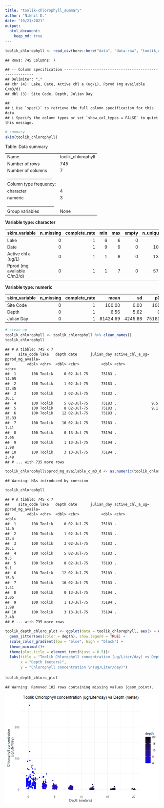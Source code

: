 ```yaml
---
title: "toolik-chlorophyll_summary"
author: "Nikhil D."
date: "10/21/2021"
output:  
  html_document:
    keep_md: true
---
```





```r
toolik_chlorophyll <- read_csv(here::here("data", "data-raw", "toolik_chlorophyll.csv"))
```

```
## Rows: 745 Columns: 7
```

```
## -- Column specification --------------------------------------------------------
## Delimiter: ","
## chr (4): Lake, Date, Active chl a (ug/L), Pprod (mg available C/m3/d)
## dbl (3): Site Code, Depth, Julian Day
```

```
## 
## i Use `spec()` to retrieve the full column specification for this data.
## i Specify the column types or set `show_col_types = FALSE` to quiet this message.
```

```r
# summary
skim(toolik_chlorophyll)
```


Table: Data summary

|                         |                   |
|:------------------------|:------------------|
|Name                     |toolik_chlorophyll |
|Number of rows           |745                |
|Number of columns        |7                  |
|_______________________  |                   |
|Column type frequency:   |                   |
|character                |4                  |
|numeric                  |3                  |
|________________________ |                   |
|Group variables          |None               |


**Variable type: character**

|skim_variable               | n_missing| complete_rate| min| max| empty| n_unique| whitespace|
|:---------------------------|---------:|-------------:|---:|---:|-----:|--------:|----------:|
|Lake                        |         0|             1|   6|   6|     0|        1|          0|
|Date                        |         0|             1|   9|   9|     0|      103|          0|
|Active chl a (ug/L)         |         0|             1|   1|   8|     0|      138|          0|
|Pprod (mg available C/m3/d) |         0|             1|   1|   7|     0|      579|          0|


**Variable type: numeric**

|skim_variable | n_missing| complete_rate|     mean|      sd|    p0|   p25|   p50|   p75|  p100|hist                                     |
|:-------------|---------:|-------------:|--------:|-------:|-----:|-----:|-----:|-----:|-----:|:----------------------------------------|
|Site Code     |         0|             1|   100.00|    0.00|   100|   100|   100|   100|   100|▁▁▇▁▁ |
|Depth         |         0|             1|     6.56|    5.62|     0|     1|     5|    12|    20|▇▅▂▂▁ |
|Julian Day    |         0|             1| 81424.69| 4245.88| 75183| 77216| 80197| 85207| 88223|▇▇▁▆▆ |

```r
# clean up 
toolik_chlorophyll <- toolik_chlorophyll %>% clean_names()
toolik_chlorophyll
```

```
## # A tibble: 745 x 7
##    site_code lake   depth date      julian_day active_chl_a_ug~ pprod_mg_availa~
##        <dbl> <chr>  <dbl> <chr>          <dbl> <chr>            <chr>           
##  1       100 Toolik     0 02-Jul-75      75183 .                14.05           
##  2       100 Toolik     1 02-Jul-75      75183 .                12.45           
##  3       100 Toolik     3 02-Jul-75      75183 .                30.1            
##  4       100 Toolik     5 02-Jul-75      75183 .                9.5             
##  5       100 Toolik     8 02-Jul-75      75183 .                9.1             
##  6       100 Toolik    12 02-Jul-75      75183 .                15.33           
##  7       100 Toolik    16 02-Jul-75      75183 .                1.41            
##  8       100 Toolik     0 13-Jul-75      75194 .                2.05            
##  9       100 Toolik     1 13-Jul-75      75194 .                1.98            
## 10       100 Toolik     3 13-Jul-75      75194 .                2.48            
## # ... with 735 more rows
```

```r
toolik_chlorophyll$pprod_mg_available_c_m3_d <- as.numeric(toolik_chlorophyll$pprod_mg_available_c_m3_d)
```

```
## Warning: NAs introduced by coercion
```

```r
toolik_chlorophyll
```

```
## # A tibble: 745 x 7
##    site_code lake   depth date      julian_day active_chl_a_ug~ pprod_mg_availa~
##        <dbl> <chr>  <dbl> <chr>          <dbl> <chr>                       <dbl>
##  1       100 Toolik     0 02-Jul-75      75183 .                           14.0 
##  2       100 Toolik     1 02-Jul-75      75183 .                           12.4 
##  3       100 Toolik     3 02-Jul-75      75183 .                           30.1 
##  4       100 Toolik     5 02-Jul-75      75183 .                            9.5 
##  5       100 Toolik     8 02-Jul-75      75183 .                            9.1 
##  6       100 Toolik    12 02-Jul-75      75183 .                           15.3 
##  7       100 Toolik    16 02-Jul-75      75183 .                            1.41
##  8       100 Toolik     0 13-Jul-75      75194 .                            2.05
##  9       100 Toolik     1 13-Jul-75      75194 .                            1.98
## 10       100 Toolik     3 13-Jul-75      75194 .                            2.48
## # ... with 735 more rows
```

```r
toolik_depth_chloro_plot <- ggplot(data = toolik_chlorophyll, aes(x = depth, y = pprod_mg_available_c_m3_d)) +
  geom_jitter(aes(color = depth), show.legend = TRUE) +
  scale_color_gradient(low = "blue", high = "black") +
  theme_minimal()+
  theme(plot.title = element_text(hjust = 0.5))+
  labs(title = "Toolik Chlorophyll concentration (ug/Liter/day) vs Depth (meter)",
       x = "Depth (meters)",
       y = "Chlorophyll concentration \n(ug/Liter/day)")

toolik_depth_chloro_plot
```

```
## Warning: Removed 102 rows containing missing values (geom_point).
```

![](toolik_chlorophyll_summary_files/figure-html/unnamed-chunk-2-1.png)<!-- -->




